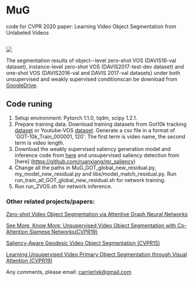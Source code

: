 # MuG
code for CVPR 2020 paper:
Learning Video Object Segmentation from Unlabeled Videos
##

![](../master/overview.png)

The segmentation results of object--level zero-shot VOS (DAVIS16-val dataset), instance-level zero-shot VOS (DAVIS2017-test-dev dataset) and  one-shot VOS (DAVIS2016-val and DAVIS 2017-val datasets) under both unsupervised and weakly supervised conditionscan be download from [GoogleDrive](https://drive.google.com/file/d/1Gn3XmqPhaw7Z2CMEoyTy_w1n7xjdjbMh/view?usp=sharing).
## Code runing
1. Setup environment: Pytorch 1.1.0, tqdm, scipy 1.2.1.
2. Prepare training data. Download training datasets from Got10k tracking [dataset](http://got-10k.aitestunion.com/) or Youtube-VOS [dataset](https://youtube-vos.org/challenge/2019/). Generate a csv file in a format of 'GOT-10k_Train_000001,	120'. The first term is video name, the second term is video length.
3. Download the weakly supervised saliency generation model and inference code from [here](https://github.com/zengxianyu/mws) and unsupervised saliency detection from [here] (https://github.com/ruanxiang/mr_saliency)
4. Change all the paths in MuG_GOT_global_new_residual.py, my_model_new_residual.py and libs/model_match_residual.py.
Run run_train_all_GOT_global_new_residual.sh for network training.
5. Run  run_ZVOS.sh for network inference.

### Other related projects/papers:
[Zero-shot Video Object Segmentation via Attentive Graph Neural Networks](https://github.com/carrierlxk/AGNN)

[See More, Know More: Unsupervised Video Object Segmentation with Co-Attention Siamese Networks(CVPR19)](https://github.com/carrierlxk/COSNet)

[Saliency-Aware Geodesic Video Object Segmentation (CVPR15)](https://github.com/wenguanwang/saliencysegment)

[Learning Unsupervised Video Primary Object Segmentation through Visual Attention (CVPR19)](https://github.com/wenguanwang/AGS)

Any comments, please email: carrierlxk@gmail.com
